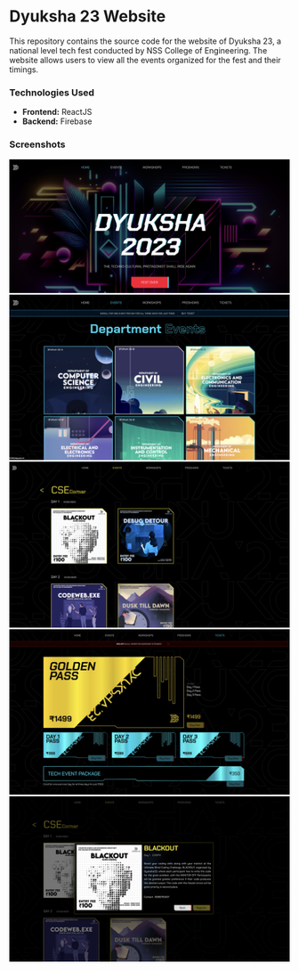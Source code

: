 # Dyuksha 23 Website

This repository contains the source code for the website of Dyuksha 23, a national level tech fest conducted by NSS College of Engineering. The website allows users to view all the events organized for the fest and their timings.

### Technologies Used

* **Frontend:** ReactJS
* **Backend:** Firebase

### Screenshots
![Screen1](./screenshots/d23.png)
![Screen2](./screenshots/d232.png)
![Screen3](./screenshots/d233.png)
![Screen4](./screenshots/d234.png)
![Screen5](./screenshots/d235.png)

